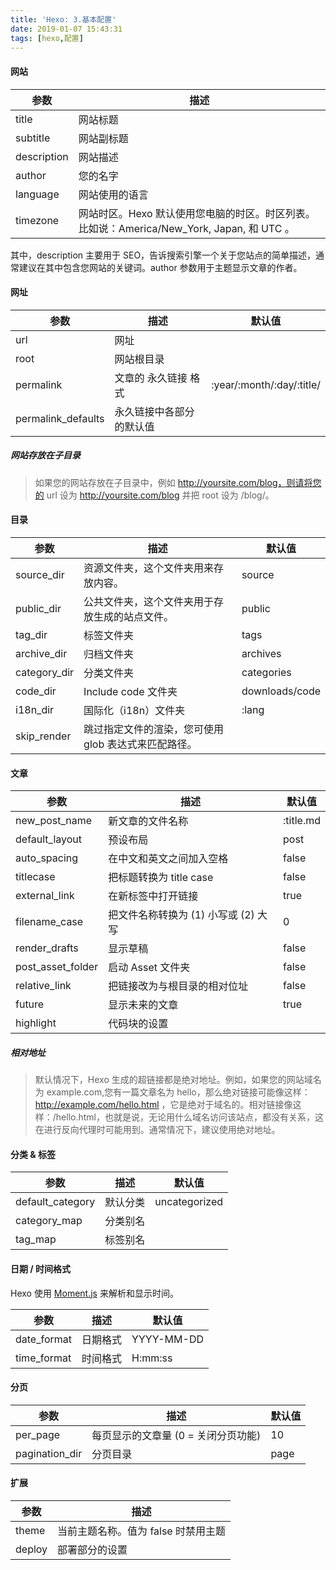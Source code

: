 ```yaml
---
title: 'Hexo: 3.基本配置'
date: 2019-01-07 15:43:31
tags: [hexo,配置]
---
```


#### 网站

| 参数        | 描述                                                                                      |
| ----------- | ----------------------------------------------------------------------------------------- |
| title       | 网站标题                                                                                  |
| subtitle    | 网站副标题                                                                                |
| description | 网站描述                                                                                  |
| author      | 您的名字                                                                                  |
| language    | 网站使用的语言                                                                            |
| timezone    | 网站时区。Hexo 默认使用您电脑的时区。时区列表。比如说：America/New_York, Japan, 和 UTC 。 |

其中，description 主要用于 SEO，告诉搜索引擎一个关于您站点的简单描述，通常建议在其中包含您网站的关键词。author 参数用于主题显示文章的作者。

#### 网址

| 参数               | 描述                     | 默认值                    |
| ------------------ | ------------------------ | ------------------------- |
| url                | 网址                     |                           |
| root               | 网站根目录               |                           |
| permalink          | 文章的 永久链接 格式     | :year/:month/:day/:title/ |
| permalink_defaults | 永久链接中各部分的默认值 |                           |

##### 网站存放在子目录

> 如果您的网站存放在子目录中，例如 http://yoursite.com/blog，则请将您的 url 设为 http://yoursite.com/blog 并把 root 设为 /blog/。

#### 目录

| 参数         | 描述                                                 | 默认值         |
| ------------ | ---------------------------------------------------- | -------------- |
| source_dir   | 资源文件夹，这个文件夹用来存放内容。                 | source         |
| public_dir   | 公共文件夹，这个文件夹用于存放生成的站点文件。       | public         |
| tag_dir      | 标签文件夹                                           | tags           |
| archive_dir  | 归档文件夹                                           | archives       |
| category_dir | 分类文件夹                                           | categories     |
| code_dir     | Include code 文件夹                                  | downloads/code |
| i18n_dir     | 国际化（i18n）文件夹                                 | :lang          |
| skip_render  | 跳过指定文件的渲染，您可使用 glob 表达式来匹配路径。 |

#### 文章

| 参数              | 描述                                 | 默认值    |
| ----------------- | ------------------------------------ | --------- |
| new_post_name     | 新文章的文件名称                     | :title.md |
| default_layout    | 预设布局                             | post      |
| auto_spacing      | 在中文和英文之间加入空格             | false     |
| titlecase         | 把标题转换为 title case              | false     |
| external_link     | 在新标签中打开链接                   | true      |
| filename_case     | 把文件名称转换为 (1) 小写或 (2) 大写 | 0         |
| render_drafts     | 显示草稿                             | false     |
| post_asset_folder | 启动 Asset 文件夹                    | false     |
| relative_link     | 把链接改为与根目录的相对位址         | false     |
| future            | 显示未来的文章                       | true      |
| highlight         | 代码块的设置                         |

##### 相对地址

> 默认情况下，Hexo 生成的超链接都是绝对地址。例如，如果您的网站域名为 example.com,您有一篇文章名为 hello，那么绝对链接可能像这样：http://example.com/hello.html ，它是绝对于域名的。相对链接像这样：/hello.html，也就是说，无论用什么域名访问该站点，都没有关系，这在进行反向代理时可能用到。通常情况下，建议使用绝对地址。

#### 分类 & 标签

| 参数             | 描述     | 默认值        |
| ---------------- | -------- | ------------- |
| default_category | 默认分类 | uncategorized |
| category_map     | 分类别名 |
| tag_map          | 标签别名 |

#### 日期 / 时间格式

Hexo 使用 [Moment.js](http://momentjs.com/) 来解析和显示时间。

| 参数        | 描述     | 默认值     |
| ----------- | -------- | ---------- |
| date_format | 日期格式 | YYYY-MM-DD |
| time_format | 时间格式 | H:mm:ss    |

#### 分页

| 参数           | 描述                                | 默认值 |
| -------------- | ----------------------------------- | ------ |
| per_page       | 每页显示的文章量 (0 = 关闭分页功能) | 10     |
| pagination_dir | 分页目录                            | page   |

#### 扩展

| 参数   | 描述                                |
| ------ | ----------------------------------- |
| theme  | 当前主题名称。值为 false 时禁用主题 |
| deploy | 部署部分的设置                      |

